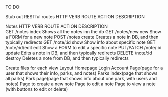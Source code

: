 TO DO:

Stub out RESTful routes
    HTTP VERB          ROUTE            ACTION             DESCRIPTION              

  Notes
    HTTP VERB          ROUTE             ACTION             DESCRIPTION              
    GET             /notes               index       Shows all the notes inn the db
    GET             /notes/new           new         Show a FORM for a new note
    POST            /notes               create      Creates a note in DB, and then typically redirects
    GET             /note/:id            show        Show info about specific note
    GET             /note/:id/edit       edit        Show a FORM to edit a specific note
    PUT/PATCH       /note/:id            update      Edits a note in DB, and then typically redirects
    DELETE          /note/:id            destroy     Deletes a note from DB, and then typically redirects

Create files for each view
    Layout
    Homepage
    Login
    Account Page(page for a user that shows their info, parks, and notes)
    Parks index(page that shows all parks)
    Park page(page that shows info about one park, with users and notes)
    Page to create a new note
    Page to edit a note
    Page to view a note (with buttons to edit or delete)
